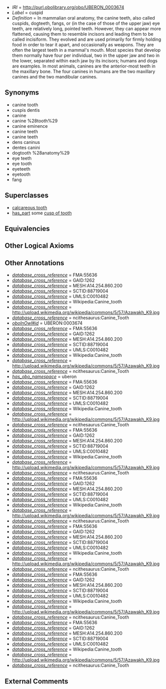  * *IRI* = http://purl.obolibrary.org/obo/UBERON_0003674
 * *Label* = cuspid
 * *Definition* = In mammalian oral anatomy, the canine teeth, also called cuspids, dogteeth, fangs, or (in the case of those of the upper jaw) eye teeth, are relatively long, pointed teeth. However, they can appear more flattened, causing them to resemble incisors and leading them to be called incisiform. They evolved and are used primarily for firmly holding food in order to tear it apart, and occasionally as weapons. They are often the largest teeth in a mammal's mouth. Most species that develop them normally have four per individual, two in the upper jaw and two in the lower, separated within each jaw by its incisors; humans and dogs are examples. In most animals, canines are the anterior-most teeth in the maxillary bone. The four canines in humans are the two maxillary canines and the two mandibular canines.

## Synonyms

 * canine tooth
 * cuspis dentis
 * canine
 * canine %28tooth%29
 * canine eminence
 * canine teeth
 * canine teeth
 * dens caninus
 * dentes canini
 * dogtooth %28anatomy%29
 * eye teeth
 * eye tooth
 * eyeteeth
 * eyetooth
 * fang

## Superclasses

 * [calcareous tooth](../../UBERON/91/UBERON_0001091.md)
 * [has_part](../../BFO/51/BFO_0000051.md) some [cusp of tooth](../../UBERON/44/UBERON_0006844.md)

## Equivalencies


## Other Logical Axioms


## Other Annotations

 * *[database_cross_reference](../../ef/oboInOwl#hasDbXref.md)* = FMA:55636
 * *[database_cross_reference](../../ef/oboInOwl#hasDbXref.md)* = GAID:1262
 * *[database_cross_reference](../../ef/oboInOwl#hasDbXref.md)* = MESH:A14.254.860.200
 * *[database_cross_reference](../../ef/oboInOwl#hasDbXref.md)* = SCTID:88719004
 * *[database_cross_reference](../../ef/oboInOwl#hasDbXref.md)* = UMLS:C0010482
 * *[database_cross_reference](../../ef/oboInOwl#hasDbXref.md)* = Wikipedia:Canine_tooth
 * *[database_cross_reference](../../ef/oboInOwl#hasDbXref.md)* = http://upload.wikimedia.org/wikipedia/commons/5/57/Azawakh_K9.jpg
 * *[database_cross_reference](../../ef/oboInOwl#hasDbXref.md)* = ncithesaurus:Canine_Tooth
 * *[oboInOwl#id](../../id/oboInOwl#id.md)* = UBERON:0003674
 * *[database_cross_reference](../../ef/oboInOwl#hasDbXref.md)* = FMA:55636
 * *[database_cross_reference](../../ef/oboInOwl#hasDbXref.md)* = GAID:1262
 * *[database_cross_reference](../../ef/oboInOwl#hasDbXref.md)* = MESH:A14.254.860.200
 * *[database_cross_reference](../../ef/oboInOwl#hasDbXref.md)* = SCTID:88719004
 * *[database_cross_reference](../../ef/oboInOwl#hasDbXref.md)* = UMLS:C0010482
 * *[database_cross_reference](../../ef/oboInOwl#hasDbXref.md)* = Wikipedia:Canine_tooth
 * *[database_cross_reference](../../ef/oboInOwl#hasDbXref.md)* = http://upload.wikimedia.org/wikipedia/commons/5/57/Azawakh_K9.jpg
 * *[database_cross_reference](../../ef/oboInOwl#hasDbXref.md)* = ncithesaurus:Canine_Tooth
 * *[has_obo_namespace](../../ce/oboInOwl#hasOBONamespace.md)* = uberon
 * *[database_cross_reference](../../ef/oboInOwl#hasDbXref.md)* = FMA:55636
 * *[database_cross_reference](../../ef/oboInOwl#hasDbXref.md)* = GAID:1262
 * *[database_cross_reference](../../ef/oboInOwl#hasDbXref.md)* = MESH:A14.254.860.200
 * *[database_cross_reference](../../ef/oboInOwl#hasDbXref.md)* = SCTID:88719004
 * *[database_cross_reference](../../ef/oboInOwl#hasDbXref.md)* = UMLS:C0010482
 * *[database_cross_reference](../../ef/oboInOwl#hasDbXref.md)* = Wikipedia:Canine_tooth
 * *[database_cross_reference](../../ef/oboInOwl#hasDbXref.md)* = http://upload.wikimedia.org/wikipedia/commons/5/57/Azawakh_K9.jpg
 * *[database_cross_reference](../../ef/oboInOwl#hasDbXref.md)* = ncithesaurus:Canine_Tooth
 * *[database_cross_reference](../../ef/oboInOwl#hasDbXref.md)* = FMA:55636
 * *[database_cross_reference](../../ef/oboInOwl#hasDbXref.md)* = GAID:1262
 * *[database_cross_reference](../../ef/oboInOwl#hasDbXref.md)* = MESH:A14.254.860.200
 * *[database_cross_reference](../../ef/oboInOwl#hasDbXref.md)* = SCTID:88719004
 * *[database_cross_reference](../../ef/oboInOwl#hasDbXref.md)* = UMLS:C0010482
 * *[database_cross_reference](../../ef/oboInOwl#hasDbXref.md)* = Wikipedia:Canine_tooth
 * *[database_cross_reference](../../ef/oboInOwl#hasDbXref.md)* = http://upload.wikimedia.org/wikipedia/commons/5/57/Azawakh_K9.jpg
 * *[database_cross_reference](../../ef/oboInOwl#hasDbXref.md)* = ncithesaurus:Canine_Tooth
 * *[database_cross_reference](../../ef/oboInOwl#hasDbXref.md)* = FMA:55636
 * *[database_cross_reference](../../ef/oboInOwl#hasDbXref.md)* = GAID:1262
 * *[database_cross_reference](../../ef/oboInOwl#hasDbXref.md)* = MESH:A14.254.860.200
 * *[database_cross_reference](../../ef/oboInOwl#hasDbXref.md)* = SCTID:88719004
 * *[database_cross_reference](../../ef/oboInOwl#hasDbXref.md)* = UMLS:C0010482
 * *[database_cross_reference](../../ef/oboInOwl#hasDbXref.md)* = Wikipedia:Canine_tooth
 * *[database_cross_reference](../../ef/oboInOwl#hasDbXref.md)* = http://upload.wikimedia.org/wikipedia/commons/5/57/Azawakh_K9.jpg
 * *[database_cross_reference](../../ef/oboInOwl#hasDbXref.md)* = ncithesaurus:Canine_Tooth
 * *[database_cross_reference](../../ef/oboInOwl#hasDbXref.md)* = FMA:55636
 * *[database_cross_reference](../../ef/oboInOwl#hasDbXref.md)* = GAID:1262
 * *[database_cross_reference](../../ef/oboInOwl#hasDbXref.md)* = MESH:A14.254.860.200
 * *[database_cross_reference](../../ef/oboInOwl#hasDbXref.md)* = SCTID:88719004
 * *[database_cross_reference](../../ef/oboInOwl#hasDbXref.md)* = UMLS:C0010482
 * *[database_cross_reference](../../ef/oboInOwl#hasDbXref.md)* = Wikipedia:Canine_tooth
 * *[database_cross_reference](../../ef/oboInOwl#hasDbXref.md)* = http://upload.wikimedia.org/wikipedia/commons/5/57/Azawakh_K9.jpg
 * *[database_cross_reference](../../ef/oboInOwl#hasDbXref.md)* = ncithesaurus:Canine_Tooth
 * *[database_cross_reference](../../ef/oboInOwl#hasDbXref.md)* = FMA:55636
 * *[database_cross_reference](../../ef/oboInOwl#hasDbXref.md)* = GAID:1262
 * *[database_cross_reference](../../ef/oboInOwl#hasDbXref.md)* = MESH:A14.254.860.200
 * *[database_cross_reference](../../ef/oboInOwl#hasDbXref.md)* = SCTID:88719004
 * *[database_cross_reference](../../ef/oboInOwl#hasDbXref.md)* = UMLS:C0010482
 * *[database_cross_reference](../../ef/oboInOwl#hasDbXref.md)* = Wikipedia:Canine_tooth
 * *[database_cross_reference](../../ef/oboInOwl#hasDbXref.md)* = http://upload.wikimedia.org/wikipedia/commons/5/57/Azawakh_K9.jpg
 * *[database_cross_reference](../../ef/oboInOwl#hasDbXref.md)* = ncithesaurus:Canine_Tooth
 * *[database_cross_reference](../../ef/oboInOwl#hasDbXref.md)* = FMA:55636
 * *[database_cross_reference](../../ef/oboInOwl#hasDbXref.md)* = GAID:1262
 * *[database_cross_reference](../../ef/oboInOwl#hasDbXref.md)* = MESH:A14.254.860.200
 * *[database_cross_reference](../../ef/oboInOwl#hasDbXref.md)* = SCTID:88719004
 * *[database_cross_reference](../../ef/oboInOwl#hasDbXref.md)* = UMLS:C0010482
 * *[database_cross_reference](../../ef/oboInOwl#hasDbXref.md)* = Wikipedia:Canine_tooth
 * *[database_cross_reference](../../ef/oboInOwl#hasDbXref.md)* = http://upload.wikimedia.org/wikipedia/commons/5/57/Azawakh_K9.jpg
 * *[database_cross_reference](../../ef/oboInOwl#hasDbXref.md)* = ncithesaurus:Canine_Tooth

## External Comments

